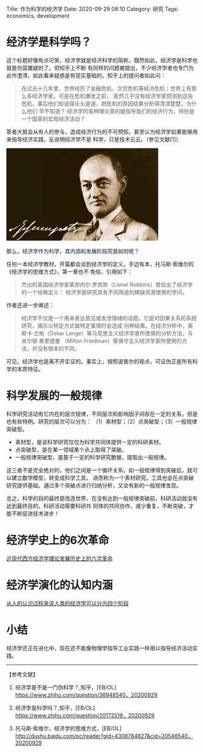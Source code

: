 Title: 作为科学的经济学
Date: 2020-09-29 08:10
Category: 研究
Tags: economics, development

# 经济学是科学吗？

这个标题好像有点可笑，经济学就是经济科学的简称，既然如此，经济学是科学也就是勿容置疑的了。但知乎上不断
有同样的问题被提出，不少经济学者也专门为此作澄清，如此看来疑惑是有现实基础的。知乎上的提问者如此问：

>在过去十几年里，世界经历了金融危机、次贷危机等经济危机；世界上有那么多经济学家，可是在危机爆发之前，
>竟然几乎没有经济学家预测到这些危机，事后他们却说得头头是道，把危机的原因结果分析得清清楚楚，为什么他们
>早不知道？
>经济学的各种理论真的能指导我们的经济行为，特别是一个国家的宏观经济活动？

答者大抵会从有人的参与，造成经济行为的不可预知，甚至认为经济学如果能够用来指导经济实践，反说明经济学不是
科学，只是技术云云。（参见文献[1]）

![熊彼特](../images/20200929熊彼特.jpg)

那么，经济学作为科学，其内涵和发展阶段究竟如何呢？

任何一本经济学教材，开篇都会谈到经济学的定义。手边有本，托马斯·索维尔的《经济学的思维方式》，第一章也不
免俗，引用如下：

> 杰出的英国经济学家莱昂内尔·罗宾斯（Lionel Robbins）曾给出了经济学的一个经典定义：
> 经济学是研究具有不同用途的稀缺资源使用的学问。

作者还进一步阐述：

>经济学不仅是一个用来表达意见或发泄情绪的话题。它是对因果关系的系统研究，揭示以特定方式做特定事情时会造成
>何种结果。在经济分析中，奥斯卡·兰格（Oskar Lange）等马克思主义经济学家所使用的分析方法，与米尔顿·弗里德曼
>（Milton Friedman）等保守主义经济学家所使用的方法，并没有根本的不同。

可见，经济学也是离不开实证的。事实上，按照波普尔的观点，可证伪正是所有科学的本质特征。


# 科学发展的一般规律

科学研究活动有它内在的层次规律，不同层次和影响因子间存在一定的关系，但是也有些特例。研究的层次可以分为：
（1）素材型；（2）点突破型；（3）一般规律突破型。

* 素材型，是该科学研究仅仅为科学共同体提供一定的科研素材。
* 点突破型，是在某一领域某个点上取得了突破。
* 一般规律突破型，是基于一定的科学研究数据，提取出一般规律。

这三者不是完全绝对的，他们之间是一个循环关系，如一般规律得到突破后，就可以建立数学模型，转变成科学工具，
进而称为一个素材研究。工具也会在点突破研究提供基础。通过多个突破点进行归纳分析，又会有新的一般规律发现。

总之，科学的目的最终是改造世界，在没有达到一般规律突破前，科研活动就没有达到最终目的，科研活动需要科研共
同体的共同协作，减少重复，不断突破，才能不断促进技术进步！

# 经济学史上的6次革命

[近现代西方经济学理论发展历史上的六次革命](https://bbs.pinggu.org/jg/jingji_xifangjingjixue_1578896_1.html)

# 经济学演化的认知内涵

[从人的认识过程来说人类的经济学可以分为四个阶段](https://bbs.pinggu.org/thread-384749-1-1.html)

# 小结

经济学还正在进化中，现在还不能像物理学指导工业实践一样用以指导经济活动实践。

-----------
【参考文献】

1. 经济学是不是一门伪科学？,知乎，[EB/OL] https://www.zhihu.com/question/36948540，20200929

2. 经济学是科学吗？,知乎，[EB/OL] https://www.zhihu.com/question/20172519，20200929

3. 托马斯·索维尔，经济学的思维方式，[EB/OL] http://dushu.baidu.com/pc/reader?gid=4308784827&cid=20546540，20200929
